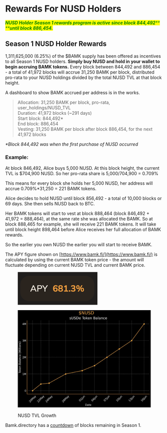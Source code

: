 # Rewards For NUSD Holders

_<mark style="color:green;">**NUSD Holder Season 1 rewards program is active since block 844,492**</mark><mark style="color:green;">** **</mark><mark style="color:green;">**until block 886,454.**</mark>_

## Season 1 NUSD Holder Rewards&#x20;

1,311,625,000 (6.25%) of the $BAMK supply has been offered as incentives to all Season 1 NUSD holders. **Simply buy NUSD and hold in your wallet to begin accruing BAMK tokens.** Every block between 844,492 and 886,454 - a total of 41,972 blocks will accrue 31,250 BAMK per block, distributed pro-rata to your NUSD holdings divided by the total NUSD TVL at that block height.

A dashboard to show BAMK accrued per address is in the works.

> Allocation: 31,250 BAMK per block, pro-rata, user\_holdings/NUSD\_TVL \
> Duration: 41,972 blocks (\~291 days) \
> Start block: 844,492\* \
> End block: 886,454 \
> Vesting: 31,250 BAMK per block after block 886,454, for the next 41,972 blocks

_\*Block 844,492 was when the first purchase of NUSD occurred_

### Example:

At block 846,492, Alice buys 5,000 NUSD. At this block height, the current TVL is $704,900 NUSD. So her pro-rata share is 5,000/704,900 = 0.709%

This means for every block she holds her 5,000 NUSD, her address will accrue 0.709%\*31,250 = 221 BAMK tokens.

Alice decides to hold NUSD until block 856,492 - a total of 10,000 blocks or 69 days. She then sells NUSD back to BTC.&#x20;

Her BAMK tokens will start to vest at block 888,464 (block 846,492 + 41,972 = 888,464), at the same rate she was allocated the BAMK. So at block 888,465 for example, she will receive 221 BAMK tokens. It will take until block height 898,464 before Alice receives her full allocation of BAMK rewards.

So the earlier you own NUSD the earlier you will start to receive BAMK.

The APY figure shown on [https://www.bamk.fi/](https://www.bamk.fi/) is calculated by using the current BAMK token price - the amount will fluctuate depending on current NUSD TVL and current BAMK price.

<figure><img src="../.gitbook/assets/Screenshot 2024-06-03 at 10.54.45.png" alt=""><figcaption></figcaption></figure>

<figure><img src="../.gitbook/assets/image (5).png" alt=""><figcaption><p>NUSD TVL Growth</p></figcaption></figure>

Bamk.directory has a [countdown](https://bamk.directory/) of blocks remaining in Season 1.&#x20;
